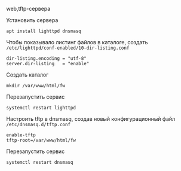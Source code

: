 web,tftp-сервера

Установить сервера

```text
apt install lighttpd dnsmasq
```

Чтобы показывало листинг файлов в каталоге, создать `/etc/lighttpd/conf-enabled/10-dir-listing.conf`
```text
dir-listing.encoding = "utf-8"
server.dir-listing   = "enable"
```
Создать каталог
```text
mkdir /var/www/html/fw
```
Перезапустить сервис
```text
systemctl restart lighttpd
```

Настроить tftp в dnsmasq, создав новый конфигурационный файл `/etc/dnsmasq.d/tftp.conf`
```text
enable-tftp
tftp-root=/var/www/html/fw
```
Перезапустить сервис
```text
systemctl restart dnsmasq
```
